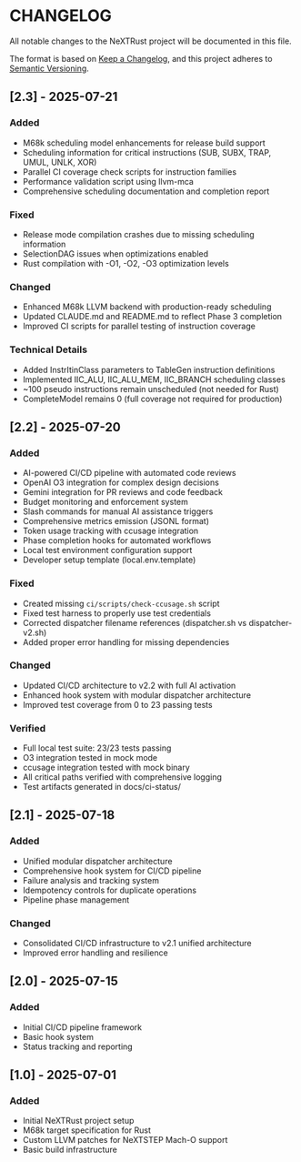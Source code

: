 # CHANGELOG

All notable changes to the NeXTRust project will be documented in this file.

The format is based on [Keep a Changelog](https://keepachangelog.com/en/1.0.0/),
and this project adheres to [Semantic Versioning](https://semver.org/spec/v2.0.0.html).

## [2.3] - 2025-07-21

### Added
- M68k scheduling model enhancements for release build support
- Scheduling information for critical instructions (SUB, SUBX, TRAP, UMUL, UNLK, XOR)
- Parallel CI coverage check scripts for instruction families
- Performance validation script using llvm-mca
- Comprehensive scheduling documentation and completion report

### Fixed
- Release mode compilation crashes due to missing scheduling information
- SelectionDAG issues when optimizations enabled
- Rust compilation with -O1, -O2, -O3 optimization levels

### Changed
- Enhanced M68k LLVM backend with production-ready scheduling
- Updated CLAUDE.md and README.md to reflect Phase 3 completion
- Improved CI scripts for parallel testing of instruction coverage

### Technical Details
- Added InstrItinClass parameters to TableGen instruction definitions
- Implemented IIC_ALU, IIC_ALU_MEM, IIC_BRANCH scheduling classes
- ~100 pseudo instructions remain unscheduled (not needed for Rust)
- CompleteModel remains 0 (full coverage not required for production)

## [2.2] - 2025-07-20

### Added
- AI-powered CI/CD pipeline with automated code reviews
- OpenAI O3 integration for complex design decisions
- Gemini integration for PR reviews and code feedback
- Budget monitoring and enforcement system
- Slash commands for manual AI assistance triggers
- Comprehensive metrics emission (JSONL format)
- Token usage tracking with ccusage integration
- Phase completion hooks for automated workflows
- Local test environment configuration support
- Developer setup template (local.env.template)

### Fixed
- Created missing `ci/scripts/check-ccusage.sh` script
- Fixed test harness to properly use test credentials
- Corrected dispatcher filename references (dispatcher.sh vs dispatcher-v2.sh)
- Added proper error handling for missing dependencies

### Changed
- Updated CI/CD architecture to v2.2 with full AI activation
- Enhanced hook system with modular dispatcher architecture
- Improved test coverage from 0 to 23 passing tests

### Verified
- Full local test suite: 23/23 tests passing
- O3 integration tested in mock mode
- ccusage integration tested with mock binary
- All critical paths verified with comprehensive logging
- Test artifacts generated in docs/ci-status/

## [2.1] - 2025-07-18

### Added
- Unified modular dispatcher architecture
- Comprehensive hook system for CI/CD pipeline
- Failure analysis and tracking system
- Idempotency controls for duplicate operations
- Pipeline phase management

### Changed
- Consolidated CI/CD infrastructure to v2.1 unified architecture
- Improved error handling and resilience

## [2.0] - 2025-07-15

### Added
- Initial CI/CD pipeline framework
- Basic hook system
- Status tracking and reporting

## [1.0] - 2025-07-01

### Added
- Initial NeXTRust project setup
- M68k target specification for Rust
- Custom LLVM patches for NeXTSTEP Mach-O support
- Basic build infrastructure
